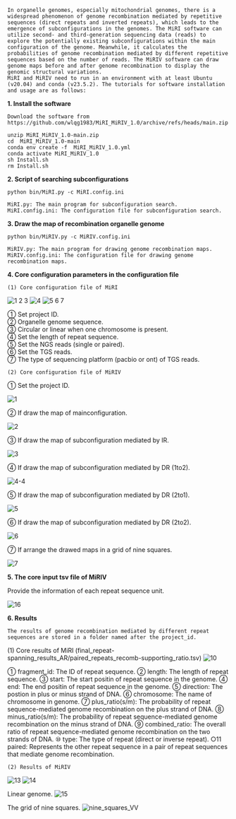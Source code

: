     In organelle genomes, especially mitochondrial genomes, there is a widespread phenomenon of genome recombination mediated by repetitive sequences (direct repeats and inverted repeats), which leads to the emergence of subconfigurations in the genomes. The MiRI software can utilize second- and third-generation sequencing data (reads) to explore the potentially existing subconfigurations within the main configuration of the genome. Meanwhile, it calculates the probabilities of genome recombination mediated by different repetitive sequences based on the number of reads. The MiRIV software can draw genome maps before and after genome recombination to display the genomic structural variations.
    MiRI and MiRIV need to run in an environment with at least Ubuntu (v20.04) and conda (v23.5.2). The tutorials for software installation and usage are as follows:

**1. Install the software**

    Download the software from https://github.com/wlqg1983/MiRI_MiRIV_1.0/archive/refs/heads/main.zip

    unzip MiRI_MiRIV_1.0-main.zip
    cd  MiRI_MiRIV_1.0-main
    conda env create -f  MiRI_MiRIV_1.0.yml
    conda activate MiRI_MiRIV_1.0
    sh Install.sh
    rm Install.sh


**2. Script of searching subconfigurations**

    python bin/MiRI.py -c MiRI.config.ini
    
    MiRI.py: The main program for subconfiguration search.    
    MiRI.config.ini: The configuration file for subconfiguration search.


**3. Draw the map of recombination organelle genome**

    python bin/MiRIV.py -c MiRIV.config.ini
    
    MiRIV.py: The main program for drawing genome recombination maps.
    MiRIV.config.ini: The configuration file for drawing genome recombination maps.
    

**4. Core configuration parameters in the configuration file**
  
    (1) Core configuration file of MiRI
![1 2 3](https://github.com/user-attachments/assets/1b8531bb-2afd-4f75-ae68-b9abf7bbb8d2)
![4](https://github.com/user-attachments/assets/cbee84a6-757f-40c1-8be3-319695dff202)
![5 6 7](https://github.com/user-attachments/assets/1c3031b7-8d18-486c-8c2d-259a46075ae9)

① Set project ID.  
② Organelle genome sequence.  
③ Circular or linear when one chromosome is present.  
④ Set the length of repeat sequence.  
⑤ Set the NGS reads (single or paired).  
⑥ Set the TGS reads.  
⑦ The type of sequencing platform (pacbio or ont) of TGS reads.


    (2) Core configuration file of MiRIV
    
① Set the project ID.

![1](https://github.com/user-attachments/assets/458090df-cd1f-49ea-8925-b674e7924801)

② If draw the map of mainconfiguration.

![2](https://github.com/user-attachments/assets/31c126fc-ad1a-4673-944d-688324011518)

③ If draw the map of subconfiguration mediated by IR.

![3](https://github.com/user-attachments/assets/95d695cd-406f-4022-9cc4-e6d9901d573d)

④ If draw the map of subconfiguration mediated by DR (1to2).

![4-4](https://github.com/user-attachments/assets/953aac22-3942-4667-ae16-fc6e760c203f)

⑤ If draw the map of subconfiguration mediated by DR (2to1).

![5](https://github.com/user-attachments/assets/fd8888c0-0cbf-461c-bbc7-2d8e40ca2f94)

⑥ If draw the map of subconfiguration mediated by DR (2to2).

![6](https://github.com/user-attachments/assets/4893bb2f-a5d1-4273-835c-484f9904c6fc)

⑦ If arrange the drawed maps in a grid of nine squares.

![7](https://github.com/user-attachments/assets/a4d6e947-4562-431c-a993-13268a3d1b97)


**5. The core input tsv file of MiRIV**

Provide the information of each repeat sequence unit.

![16](https://github.com/user-attachments/assets/f0cdbf80-9173-4a3c-b016-86f9e9981574)


**6. Results**

    The results of genome recombination mediated by different repeat sequences are stored in a folder named after the project_id.
    
(1) Core results of MiRI (final_repeat-spanning_results_AR/paired_repeats_recomb-supporting_ratio.tsv)
![10](https://github.com/user-attachments/assets/3e620ae4-5afd-47bc-91b2-6398874ddc0f)

① fragment_id: The ID of repeat sequence. 
② length: The length of repeat sequence.
③ start: The start positin of repeat sequence in the genome.
④ end: The end positin of repeat sequence in the genome.
⑤ direction: The postion in plus or minus strand of DNA.
⑥ chromosome: The name of chromosome in genome.
⑦ plus_ratio(s/m): The probability of repeat sequence-mediated genome recombination on the plus strand of DNA.
⑧ minus_ratio(s/m): The probability of repeat sequence-mediated genome recombination on the minus strand of DNA.
⑨ combined_ratio: The overall ratio of repeat sequence-mediated genome recombination on the two strands of DNA.
⑩ type: The type of repeat (direct or inverse repeat).
○11 paired: Represents the other repeat sequence in a pair of repeat sequences that mediate genome recombination.

    (2) Results of MiRIV
![13](https://github.com/user-attachments/assets/06688f10-42a7-4e49-8e91-6d97ed34acce)
![14](https://github.com/user-attachments/assets/7c131b36-61fd-4fbc-a7a7-4100dd7dcc81)

Linear genome.
![15](https://github.com/user-attachments/assets/48fbbf6d-1c14-491e-bdc6-d617fd68ac81)

The grid of nine squares.
![nine_squares_VV](https://github.com/user-attachments/assets/b12e443b-68a5-4512-b64b-a00874525c67)

